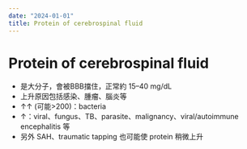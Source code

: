 ```yaml
---
date: "2024-01-01"
title: Protein of cerebrospinal fluid
---
```


# Protein of cerebrospinal fluid

* 是大分子，會被BBB擋住，正常約 15–40 mg/dL
* 上升原因包括感染、腫瘤、腦炎等
* ↑↑ (可能>200)：bacteria
* ↑：viral、fungus、TB、parasite、malignancy、viral/autoimmune encephalitis 等
* 另外 SAH、traumatic tapping 也可能使 protein 稍微上升
